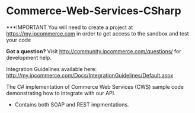 Commerce-Web-Services-CSharp
============================
***IMPORTANT You will need to create a project at https://my.ipcommerce.com in order to get access to the sandbox and test your code

<b>Got a question?</b>  Visit http://community.ipcommerce.com/questions/ for development help.  

Integration Guidelines available here:  http://my.ipcommerce.com/Docs/IntegrationGuidelines/Default.aspx

The C# implementation of Commerce Web Services (CWS) sample code demonstrating how to integrate with our API.
- Contains both SOAP and REST impmentations. 
